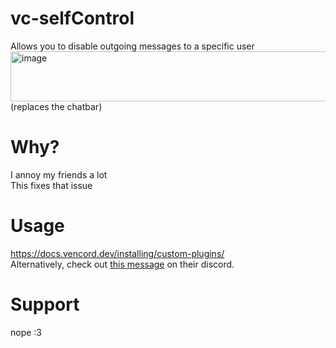 # vc-selfControl
Allows you to disable outgoing messages to a specific user
<img width="1180" height="80" alt="image" src="https://github.com/user-attachments/assets/46af8111-74de-4383-a1e7-82cc22535b97" />
(replaces the chatbar)

# Why?
I annoy my friends a lot  
This fixes that issue

# Usage
https://docs.vencord.dev/installing/custom-plugins/  
Alternatively, check out [this message](https://discord.com/channels/1015060230222131221/1257038407503446176/1257038407503446176) on their discord.

# Support
nope :3
